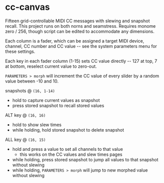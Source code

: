 # cc-canvas

Fifteen grid-controllable MIDI CC messages with slewing and snapshot recall.
This project runs on both norns and seamstress.
Requires monome zero / 256, though script can be edited to accommodate any dimensions.

Each column is a fader, which can be assigned a target MIDI device, channel, CC number and CC value -- see the system parameters menu for these settings.

Each key in each fader column (1-15) sets CC value directly -- 127 at top, 7 at bottom, reselect current value to zero-out.  

`PARAMETERS > morph` will increment the CC value of every slider by a random value between -10 and 10.

snapshots @ `(16, 1-14)`
- hold to capture current values as snapshot
- press stored snapshot to recall stored values

ALT key @ `(16, 16)`
- hold to show slew times
- while holding, hold stored snapshot to delete snapshot

ALL key @ `(16, 15)`
- hold and press a value to set all channels to that value
  - this works on the CC values and slew times pages
- while holding, press stored snapshot to jump all values to that snapshot without slewing
- while holding, `PARAMETERS > morph` will jump to new morphed value without slewing
